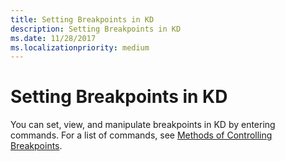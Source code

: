 ```yaml
---
title: Setting Breakpoints in KD
description: Setting Breakpoints in KD
ms.date: 11/28/2017
ms.localizationpriority: medium
---
```


# Setting Breakpoints in KD


You can set, view, and manipulate breakpoints in KD by entering commands. For a list of commands, see [Methods of Controlling Breakpoints](methods-of-controlling-breakpoints.md).

 

 





